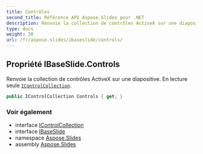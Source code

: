 ```yaml
---
title: Contrôles
second_title: Référence API Aspose.Slides pour .NET
description: Renvoie la collection de contrôles ActiveX sur une diapositive. En lecture seule IControlCollectionaspose.slides/icontrolcollection.
type: docs
weight: 30
url: /fr/aspose.slides/ibaseslide/controls/
---
```


## Propriété IBaseSlide.Controls

Renvoie la collection de contrôles ActiveX sur une diapositive. En lecture seule [`IControlCollection`](../../icontrolcollection).

```csharp
public IControlCollection Controls { get; }
```

### Voir également

* interface [IControlCollection](../../icontrolcollection)
* interface [IBaseSlide](../../ibaseslide)
* namespace [Aspose.Slides](../../ibaseslide)
* assembly [Aspose.Slides](../../../)

<!-- NE PAS ÉDITEZ : généré par xmldocmd pour Aspose.Slides.dll -->
